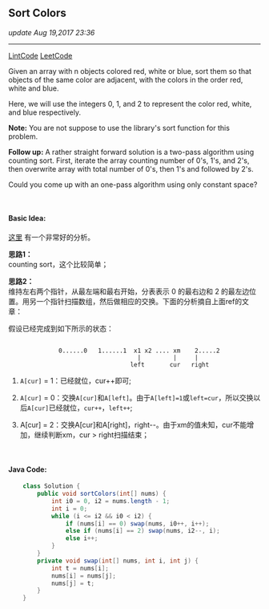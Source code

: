 ## Sort Colors
_update Aug 19,2017  23:36_

---
[LintCode](http://www.lintcode.com/en/problem/sort-colors/)
[LeetCode](https://leetcode.com/problems/sort-colors/description/)


Given an array with n objects colored red, white or blue, sort them so that objects of the same color are adjacent, with the colors in the order red, white and blue.

Here, we will use the integers 0, 1, and 2 to represent the color red, white, and blue respectively.

**Note:**
You are not suppose to use the library's sort function for this problem.


**Follow up:**
A rather straight forward solution is a two-pass algorithm using counting sort.
First, iterate the array counting number of 0's, 1's, and 2's, then overwrite array with total number of 0's, then 1's and followed by 2's.

Could you come up with an one-pass algorithm using only constant space?

<br>

#### Basic Idea:
[这里](http://bangbingsyb.blogspot.com/2014/11/leetcode-sort-colors.html) 有一个非常好的分析。

**思路1：**   
counting sort，这个比较简单；

**思路2：**   
维持左右两个指针，从最左端和最右开始，分表表示 0 的最右边和 2 的最左边位置。用另一个指针扫描数组，然后做相应的交换。下面的分析摘自上面ref的文章：

假设已经完成到如下所示的状态：
```

              0......0   1......1  x1 x2 .... xm    2.....2
                                    |         |     |
                                  left       cur   right
```

1.  `A[cur]` = 1：已经就位，cur++即可; 

2.  `A[cur]` = 0：交换`A[cur]`和`A[left]`。由于`A[left]=1`或`left=cur`，所以交换以后`A[cur]`已经就位，`cur++`，`left++`; 

3.  A[cur] = 2：交换A[cur]和A[right]，right--。由于xm的值未知，cur不能增加，继续判断xm，cur > right扫描结束；

<br>

#### Java Code:
```java
    class Solution {
        public void sortColors(int[] nums) {
            int i0 = 0, i2 = nums.length - 1;
            int i = 0;
            while (i <= i2 && i0 < i2) {
                if (nums[i] == 0) swap(nums, i0++, i++);
                else if (nums[i] == 2) swap(nums, i2--, i);
                else i++;
            }
        }
        private void swap(int[] nums, int i, int j) {
            int t = nums[i];
            nums[i] = nums[j];
            nums[j] = t;
        }
    }
```
    
